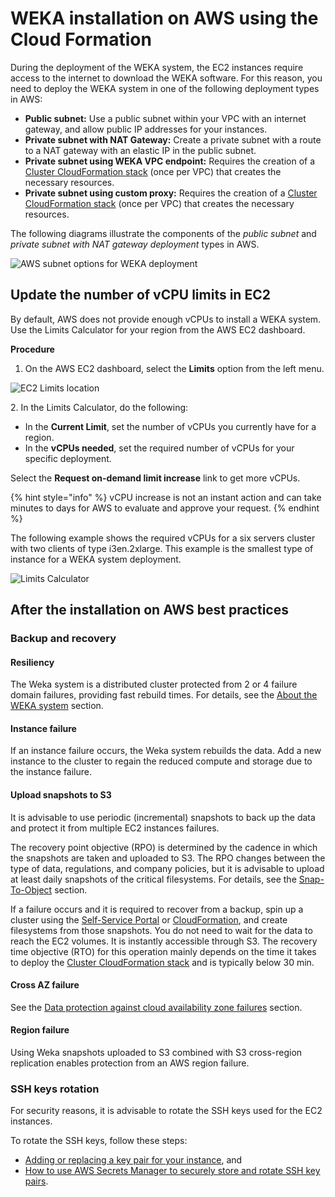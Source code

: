 # WEKA installation on AWS using the Cloud Formation

During the deployment of the WEKA system, the EC2 instances require access to the internet to download the WEKA software. For this reason, you need to deploy the WEKA system in one of the following deployment types in AWS:

* **Public subnet:** Use a public subnet within your VPC with an internet gateway, and allow public IP addresses for your instances.
* **Private subnet with NAT Gateway:** Create a private subnet with a route to a NAT gateway with an elastic IP in the public subnet.
* **Private subnet using WEKA VPC endpoint:** Requires the creation of a [Cluster CloudFormation stack](self-service-portal.md#cluster-cloudformation-stack) (once per VPC) that creates the necessary resources.
* **Private subnet using custom proxy:** Requires the creation of a [Cluster CloudFormation stack](self-service-portal.md#cluster-cloudformation-stack) (once per VPC) that creates the necessary resources.

The following diagrams illustrate the components of the _public subnet_ and _private subnet with NAT gateway deployment_ types in AWS.

![AWS subnet options for WEKA deployment](../../../.gitbook/assets/aws\_vpc\_layout1.png)

## Update the number of vCPU limits in EC2

By default, AWS does not provide enough vCPUs to install a WEKA system. Use the Limits Calculator for your region from the AWS EC2 dashboard.

**Procedure**

1. On the AWS EC2 dashboard, select the **Limits** option from the left menu.

![EC2 Limits location](../../../.gitbook/assets/wmng\_ec2\_limits.png)

2\. In the Limits Calculator, do the following:

* In the **Current Limit**, set the number of vCPUs you currently have for a region.
* In the **vCPUs needed**, set the required number of vCPUs for your specific deployment.

Select the **Request on-demand limit increase** link to get more vCPUs.

{% hint style="info" %}
vCPU increase is not an instant action and can take minutes to days for AWS to evaluate and approve your request.
{% endhint %}

The following example shows the required vCPUs for a six servers cluster with two clients of type i3en.2xlarge. This example is the smallest type of instance for a WEKA system deployment.

![Limits Calculator](../../../.gitbook/assets/wmng\_limit\_calc.png)

## After the installation on AWS best practices&#x20;

### Backup and recovery

#### Resiliency

The Weka system is a distributed cluster protected from 2 or 4 failure domain failures, providing fast rebuild times. For details, see the [About the WEKA system](../../../overview/about.md) section.

#### Instance failure

If an instance failure occurs, the Weka system rebuilds the data. Add a new instance to the cluster to regain the reduced compute and storage due to the instance failure.

#### Upload snapshots to S3

It is advisable to use periodic (incremental) snapshots to back up the data and protect it from multiple EC2 instances failures.

The recovery point objective (RPO) is determined by the cadence in which the snapshots are taken and uploaded to S3. The RPO changes between the type of data, regulations, and company policies, but it is advisable to upload at least daily snapshots of the critical filesystems. For details, see the [Snap-To-Object](../../../fs/snap-to-obj/) section.

If a failure occurs and it is required to recover from a backup, spin up a cluster using the [Self-Service Portal](self-service-portal.md) or [CloudFormation](cloudformation.md), and create filesystems from those snapshots. You do not need to wait for the data to reach the EC2 volumes. It is instantly accessible through S3. The recovery time objective (RTO) for this operation mainly depends on the time it takes to deploy the [Cluster CloudFormation stack](self-service-portal.md#cluster-cloudformation-stack) and is typically below 30 min.

#### Cross AZ failure

See the [Data protection against cloud availability zone failures](../../../fs/snap-to-obj/#data-protection-against-cloud-availability-zone-failures) section.&#x20;

#### Region failure

Using Weka snapshots uploaded to S3 combined with S3 cross-region replication enables protection from an AWS region failure.

### SSH keys rotation

For security reasons, it is advisable to rotate the SSH keys used for the EC2 instances.&#x20;

To rotate the SSH keys, follow these steps:&#x20;

* [Adding or replacing a key pair for your instance](https://docs.aws.amazon.com/AWSEC2/latest/UserGuide/ec2-key-pairs.html#replacing-key-pair), and
* [How to use AWS Secrets Manager to securely store and rotate SSH key pairs](https://aws.amazon.com/blogs/security/how-to-use-aws-secrets-manager-securely-store-rotate-ssh-key-pairs/).
